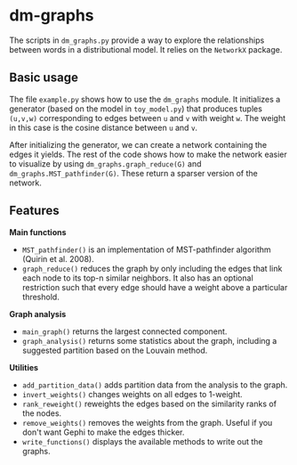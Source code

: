# dm-graphs

The scripts in `dm_graphs.py` provide a way to explore the relationships between words in a distributional model. It relies on the `NetworkX` package.

## Basic usage
The file `example.py` shows how to use the `dm_graphs` module. It initializes a generator (based on the model in `toy_model.py`) that produces tuples `(u,v,w)` corresponding to edges between `u` and `v` with weight `w`. The weight in this case is the cosine distance between `u` and `v`.

After initializing the generator, we can create a network containing the edges it yields. The rest of the code shows how to make the network easier to visualize by using `dm_graphs.graph_reduce(G)` and `dm_graphs.MST_pathfinder(G)`. These return a sparser version of the network.

## Features

**Main functions**
* `MST_pathfinder()` is an implementation of MST-pathfinder algorithm (Quirin et al. 2008).
* `graph_reduce()` reduces the graph by only including the edges that link each node to its top-n similar neighbors. It also has an optional restriction such that every edge should have a weight above a particular threshold.

**Graph analysis**
* `main_graph()` returns the largest connected component.
* `graph_analysis()` returns some statistics about the graph, including a suggested partition based on the Louvain method.

**Utilities**
* `add_partition_data()` adds partition data from the analysis to the graph.
* `invert_weights()` changes weights on all edges to 1-weight.
* `rank_reweight()` reweights the edges based on the similarity ranks of the nodes.
* `remove_weights()` removes the weights from the graph. Useful if you don't want Gephi to make the edges thicker.
* `write_functions()` displays the available methods to write out the graphs.
